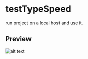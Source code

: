 # testTypeSpeed

run project on a local host and use it.

## Preview
![alt text](https://s6.uupload.ir/files/testtype_07i5.png)
